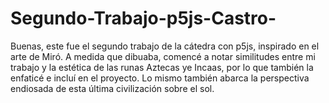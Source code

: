 # Segundo-Trabajo-p5js-Castro-
Buenas, este fue el segundo trabajo de la cátedra con p5js, inspirado en el arte de Miró. A medida que dibuaba, comencé a notar similitudes entre mi trabajo y la estética de las runas Aztecas ye Incaas, por lo que también la enfaticé e incluí en el proyecto. Lo mismo también abarca la perspectiva endiosada de esta última civilización sobre el sol.

